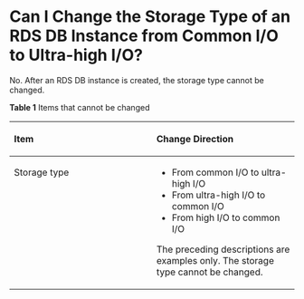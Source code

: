 # Can I Change the Storage Type of an RDS DB Instance from Common I/O to Ultra-high I/O?<a name="rds_faq_0076"></a>

No. After an RDS DB instance is created, the storage type cannot be changed.

**Table  1**  Items that cannot be changed

<a name="table14561205675417"></a>
<table><thead align="left"><tr id="row2563165695410"><th class="cellrowborder" valign="top" width="50%" id="mcps1.2.3.1.1"><p id="p1256385635410"><a name="p1256385635410"></a><a name="p1256385635410"></a>Item</p>
</th>
<th class="cellrowborder" valign="top" width="50%" id="mcps1.2.3.1.2"><p id="p15563165635417"><a name="p15563165635417"></a><a name="p15563165635417"></a>Change Direction</p>
</th>
</tr>
</thead>
<tbody><tr id="row1056395615545"><td class="cellrowborder" valign="top" width="50%" headers="mcps1.2.3.1.1 "><p id="p1113611233551"><a name="p1113611233551"></a><a name="p1113611233551"></a>Storage type</p>
</td>
<td class="cellrowborder" valign="top" width="50%" headers="mcps1.2.3.1.2 "><a name="ul161366236555"></a><a name="ul161366236555"></a><ul id="ul161366236555"><li>From common I/O to ultra-high I/O</li><li>From ultra-high I/O to common I/O</li><li>From high I/O to common I/O</li></ul>
<p id="p1913682315510"><a name="p1913682315510"></a><a name="p1913682315510"></a>The preceding descriptions are examples only. The storage type cannot be changed.</p>
</td>
</tr>
</tbody>
</table>

